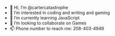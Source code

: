 - 👋 Hi, I’m @cartercatastrophe
- 👀 I’m interested in coding and writing and gaming
- 🌱 I’m currently learning JavaScript
- 💞️ I’m looking to collaborate on Games
- 📫 Phone number to reach me: 208-403-4949

<!---
cartercatastrophe/cartercatastrophe is a ✨ special ✨ repository because its `README.md` (this file) appears on your GitHub profile.
You can click the Preview link to take a look at your changes.
--->
